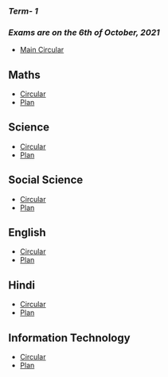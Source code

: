 ### ***Term- 1***
### ***Exams are on the 6th of October, 2021***

* [Main Circular](http://cbseacademic.nic.in/web_material/Circulars/2021/51_Circular_2021.pdf)

## **Maths**
* [Circular](http://cbseacademic.nic.in/web_material/CurriculumMain22/termwise/Secondary/Mathematics_Sec_2021-22.pdf)
* [Plan](https://github.com/aniketrepo/syllabus-of-tenth/blob/main/maths-plan.md)

## **Science**
* [Circular](http://cbseacademic.nic.in/web_material/CurriculumMain22/termwise/Secondary/Science_Sec_2021-22.pdf)
* [Plan](https://github.com/aniketrepo/syllabus-of-tenth/blob/main/science-plan.md)

## **Social Science**
* [Circular](http://cbseacademic.nic.in/web_material/CurriculumMain22/termwise/Secondary/Social_Science_Sec_2021-22.pdf)
* [Plan](https://github.com/aniketrepo/syllabus-of-tenth/blob/main/social-science-new-plan.md)

## **English**
* [Circular](http://cbseacademic.nic.in/web_material/CurriculumMain22/termwise/Language-Secondary/English_Sec_2021-22.pdf)
* [Plan](https://github.com/aniketrepo/syllabus-of-tenth/blob/main/english-plan.md)

## **Hindi**
* [Circular](http://cbseacademic.nic.in/web_material/CurriculumMain22/termwise/Language-Secondary/Hindi_B_Sec_2021-22.pdf)
* [Plan]()

## **Information Technology**
* [Circular](http://cbseacademic.nic.in/web_material/Curriculum22/Skill/402-INFO_TECH_X.pdf)
* [Plan]()
